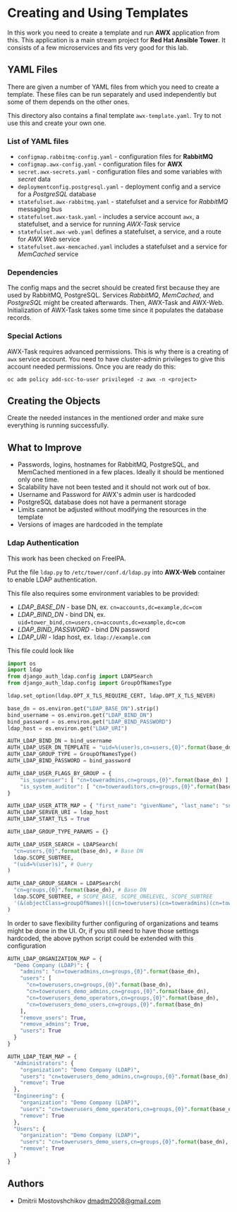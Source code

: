 # Creating and Using Templates

In this work you need to create a template and run **AWX** application from this. This application is a main stream project for **Red Hat Ansible Tower**. It consists of a few microservices and fits very good for this lab.


## YAML Files

There are given a number of YAML files from which you need to create a template. These files can be run separately and used independently but some of them depends on the other ones.

This directory also contains a final template `awx-template.yaml`. Try to not use this and create your own one.

### List of YAML files

- `configmap.rabbitmq-config.yaml` - configuration files for **RabbitMQ**
- `configmap.awx-config.yaml` - configuration files for **AWX**
- `secret.awx-secrets.yaml` - configuration files and some variables with *secret* data
- `deploymentconfig.postgresql.yaml` - deployment config and a service for a *PostgreSQL* database
- `statefulset.awx-rabbitmq.yaml` - statefulset and a service for *RabbitMQ* messaging bus
- `statefulset.awx-task.yaml` - includes a service account `awx`, a statefulset, and a service for running *AWX-Task* service
- `statefulset.awx-web.yaml` defines a statefulset, a service, and a route for *AWX Web* service
- `statefulset.awx-memcached.yaml` includes a statefulset and a service for *MemCached* service



### Dependencies


The config maps and the secret should be created first because they are used by RabbitMQ, PostgreSQL. Services 
*RabbitMQ*, *MemCached*, and *PostgreSQL* might be created afterwards. 
Then, AWX-Task and AWX-Web. Initialization of AWX-Task takes some time since it populates the database records.


### Special Actions

AWX-Task requires advanced permissions. This is why there is a creating of `awx` service account. 
You need to have cluster-admin privileges to give this account needed permissions. Once you are ready do this:

    oc adm policy add-scc-to-user privileged -z awx -n <project>


## Creating the Objects

Create the needed instances in the mentioned order and make sure everything is running successfully.


## What to Improve

* Passwords, logins, hostnames for RabbitMQ, PostgreSQL, and MemCached mentioned in a few places. Ideally it should be mentioned only one time.
* Scalability have not been tested and it should not work out of box.
* Username and Password for AWX's admin user is hardcoded
* PostgreSQL database does not have a permanent storage
* Limits cannot be adjusted without modifying the resources in the template
* Versions of images are hardcoded in the template

### Ldap Authentication

This work has been checked on FreeIPA.

Put the file `ldap.py` to `/etc/tower/conf.d/ldap.py` into  **AWX-Web** container to enable LDAP authentication. 

This file also requires some environment variables to be provided:

- *LDAP_BASE_DN* - base DN, ex. `cn=accounts,dc=example,dc=com`
- *LDAP_BIND_DN* - bind DN, ex. `uid=tower_bind,cn=users,cn=accounts,dc=example,dc=com`
- *LDAP_BIND_PASSWORD* - bind DN password
- *LDAP_URI* - ldap host, ex. `ldap://example.com`


This file could look like

```python
import os
import ldap
from django_auth_ldap.config import LDAPSearch
from django_auth_ldap.config import GroupOfNamesType

ldap.set_option(ldap.OPT_X_TLS_REQUIRE_CERT, ldap.OPT_X_TLS_NEVER)

base_dn = os.environ.get("LDAP_BASE_DN").strip()
bind_username = os.environ.get("LDAP_BIND_DN")
bind_password = os.environ.get("LDAP_BIND_PASSWORD")
ldap_host = os.environ.get("LDAP_URI")

AUTH_LDAP_BIND_DN = bind_username
AUTH_LDAP_USER_DN_TEMPLATE = "uid=%(user)s,cn=users,{0}".format(base_dn)
AUTH_LDAP_GROUP_TYPE = GroupOfNamesType()
AUTH_LDAP_BIND_PASSWORD = bind_password

AUTH_LDAP_USER_FLAGS_BY_GROUP = {
    "is_superuser": [ "cn=toweradmins,cn=groups,{0}".format(base_dn) ],
    "is_system_auditor": [ "cn=towerauditors,cn=groups,{0}".format(base_dn) ]
}

AUTH_LDAP_USER_ATTR_MAP = { "first_name": "givenName", "last_name": "sn", "email": "mail" }
AUTH_LDAP_SERVER_URI = ldap_host
AUTH_LDAP_START_TLS = True

AUTH_LDAP_GROUP_TYPE_PARAMS = {}

AUTH_LDAP_USER_SEARCH = LDAPSearch(
  "cn=users,{0}".format(base_dn), # Base DN
  ldap.SCOPE_SUBTREE,
  "(uid=%(user)s)", # Query
)

AUTH_LDAP_GROUP_SEARCH = LDAPSearch(
  "cn=groups,{0}".format(base_dn), # Base DN
  ldap.SCOPE_SUBTREE, # SCOPE_BASE, SCOPE_ONELEVEL, SCOPE_SUBTREE
  '(&(objectClass=groupOfNames)(|(cn=towerusers)(cn=toweradmins)(cn=towerauditors)))', # Query
)
```
In order to save flexibility further configuring of organizations and teams might be done in the UI. 
Or, if you still need to have those settings hardcoded, the above python script could be extended with this configuration

```python
AUTH_LDAP_ORGANIZATION_MAP = {
  "Demo Company (LDAP)": {
    "admins": "cn=toweradmins,cn=groups,{0}".format(base_dn),
    "users": [
      "cn=towerusers,cn=groups,{0}".format(base_dn),
      "cn=towerusers_demo_admins,cn=groups,{0}".format(base_dn),
      "cn=towerusers_demo_operators,cn=groups,{0}".format(base_dn),
      "cn=towerusers_demo_users,cn=groups,{0}".format(base_dn)
    ],
    "remove_users": True,
    "remove_admins": True,
    "users": True
  }
}

AUTH_LDAP_TEAM_MAP = {
  "Administrators": {
    "organization": "Demo Company (LDAP)",
    "users": "cn=towerusers_demo_admins,cn=groups,{0}".format(base_dn),
    "remove": True
  },
  "Engineering": {
    "organization": "Demo Company (LDAP)",
    "users": "cn=towerusers_demo_operators,cn=groups,{0}".format(base_dn),
    "remove": True
  },
  "Users": {
    "organization": "Demo Company (LDAP)",
    "users": "cn=towerusers_demo_users,cn=groups,{0}".format(base_dn),
    "remove": True
  }
}
```


## Authors

* Dmitrii Mostovshchikov <dmadm2008@gmail.com>


